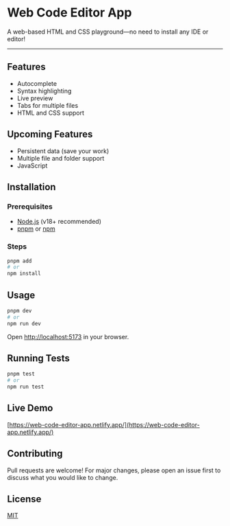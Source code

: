 # Web Code Editor App

A web-based HTML and CSS playground—no need to install any IDE or editor!

---

## Features

- Autocomplete
- Syntax highlighting
- Live preview
- Tabs for multiple files
- HTML and CSS support

## Upcoming Features

- Persistent data (save your work)
- Multiple file and folder support
- JavaScript

## Installation

### Prerequisites

- [Node.js](https://nodejs.org/) (v18+ recommended)
- [pnpm](https://pnpm.io/) or [npm](https://www.npmjs.com/)

### Steps

```sh
pnpm add
# or
npm install
```

## Usage

```sh
pnpm dev
# or
npm run dev
```

Open [http://localhost:5173](http://localhost:5173) in your browser.

## Running Tests

```sh
pnpm test
# or
npm run test
```

## Live Demo

[https://web-code-editor-app.netlify.app/](https://web-code-editor-app.netlify.app/)

## Contributing

Pull requests are welcome! For major changes, please open an issue first to discuss what you would like to change.

## License

[MIT](LICENSE)

